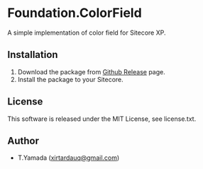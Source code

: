 # Foundation.ColorField
A simple implementation of color field for Sitecore XP.

## Installation
1. Download the package from [Github Release](https://github.com/xirtardauq/Foundation.ColorField/releases) page.
2. Install the package to your Sitecore.

## License
This software is released under the MIT License, see license.txt.  

## Author
- T.Yamada (xirtardauq@gmail.com)